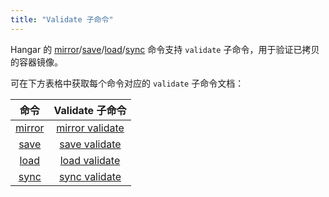 ```yaml
---
title: "Validate 子命令"
---
```


Hangar 的 [mirror](/docs/v1.7/mirror/mirror)/[save](/docs/v1.7/save/save)/[load](/docs/v1.7/load/load)/[sync](/docs/v1.7/sync/sync) 命令支持 `validate` 子命令，用于验证已拷贝的容器镜像。

可在下方表格中获取每个命令对应的 `validate` 子命令文档：

| 命令 | Validate 子命令 |
|:---:|:--------------:|
| [mirror](/docs/v1.7/mirror/mirror) | [mirror validate](/docs/v1.7/mirror/validate) |
| [save](/docs/v1.7/save/save) | [save validate](/docs/v1.7/save/validate) |
| [load](/docs/v1.7/load/load) | [load validate](/docs/v1.7/load/validate) |
| [sync](/docs/v1.7/sync/sync) | [sync validate](/docs/v1.7/sync/validate) |
